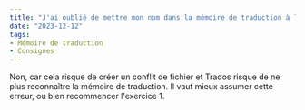 ```yaml
---
title: "J'ai oublié de mettre mon nom dans la mémoire de traduction à l'exercice 1 et j'en suis à l'exercice 2. Est-ce que je peux la renommer directement dans le dossier d'exercices ?"
date: "2023-12-12"
tags:
- Mémoire de traduction
- Consignes
---
```


Non, car cela risque de créer un conflit de fichier et Trados risque de ne plus reconnaître la mémoire de traduction. 
Il vaut mieux assumer cette erreur, ou bien recommencer l'exercice 1.
